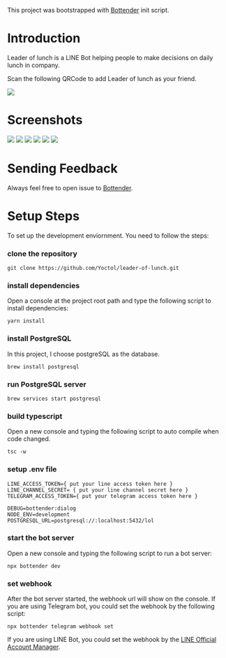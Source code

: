 This project was bootstrapped with
[Bottender](https://github.com/Yoctol/bottender) init script.

# Introduction
Leader of lunch is a LINE Bot helping people to make decisions on daily lunch in company.

Scan the following QRCode to add Leader of lunch as your friend.

![](images/qrcode.png)

# Screenshots

![](images/greeting.png)
![](images/readme.png)
![](images/restaurants.png)
![](images/meeting.png)
![](images/vote.png)
![](images/result.png)

# Sending Feedback

Always feel free to open issue to
[Bottender](https://github.com/Yoctol/bottender/issues).

# Setup Steps

To set up the development enviornment. You need to follow the steps:

### clone the repository

```
git clone https://github.com/Yoctol/leader-of-lunch.git
```

### install dependencies

Open a console at the project root path and type the following script to install dependencies:

```
yarn install
```

### install PostgreSQL
In this project, I choose postgreSQL as the database.

```
brew install postgresql
```

### run PostgreSQL server

```
brew services start postgresql
```

### build typescript

Open a new console and typing the following script to auto compile when code changed.

```
tsc -w
```

### setup .env file

```
LINE_ACCESS_TOKEN={ put your line access token here }
LINE_CHANNEL_SECRET= { put your line channel secret here }
TELEGRAM_ACCESS_TOKEN={ put your telegram access token here }

DEBUG=bottender:dialog
NODE_ENV=development
POSTGRESQL_URL=postgresql://:localhost:5432/lol
```

### start the bot server

Open a new console and typing the following script to run a bot server:

```
npx bottender dev
```

### set webhook

After the bot server started, the webhook url will show on the console.
If you are using Telegram bot, you could set the webhook by the following script:

```
npx bottender telegram webhook set
```

If you are using LINE Bot, you could set the webhook by the [LINE Official Account Manager](https://manager.line.biz/).